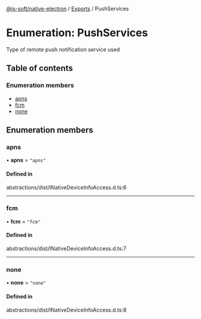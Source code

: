 [@js-soft/native-electron](../README.md) / [Exports](../modules.md) / PushServices

# Enumeration: PushServices

Type of remote push notification service used

## Table of contents

### Enumeration members

-   [apns](PushServices.md#apns)
-   [fcm](PushServices.md#fcm)
-   [none](PushServices.md#none)

## Enumeration members

### apns

• **apns** = `"apns"`

#### Defined in

abstractions/dist/INativeDeviceInfoAccess.d.ts:6

---

### fcm

• **fcm** = `"fcm"`

#### Defined in

abstractions/dist/INativeDeviceInfoAccess.d.ts:7

---

### none

• **none** = `"none"`

#### Defined in

abstractions/dist/INativeDeviceInfoAccess.d.ts:8
